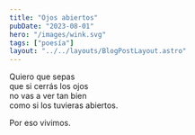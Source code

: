 ```yaml
---
title: "Ojos abiertos"
pubDate: "2023-08-01"
hero: "/images/wink.svg"
tags: ["poesía"]
layout: "../../layouts/BlogPostLayout.astro"
---
```


Quiero que sepas  
que si cerrás los ojos  
no vas a ver tan bien  
como si los tuvieras abiertos.  

Por eso vivimos.
